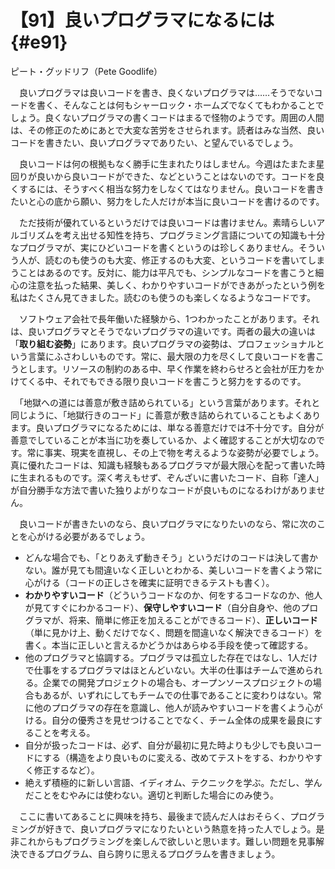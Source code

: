 # 【91】良いプログラマになるには{#e91}

<div class="author">ピート・グッドリフ（Pete Goodlife）</div>

　良いプログラマは良いコードを書き、良くないプログラマは……そうでないコードを書く、そんなことは何もシャーロック・ホームズでなくてもわかることでしょう。良くないプログラマの書くコードはまるで怪物のようです。周囲の人間は、その修正のためにあとで大変な苦労をさせられます。読者はみな当然、良いコードを書きたい、良いプログラマでありたい、と望んでいるでしょう。

　良いコードは何の根拠もなく勝手に生まれたりはしません。今週はたまたま星回りが良いから良いコードができた、などということはないのです。コードを良くするには、そうすべく相当な努力をしなくてはなりません。良いコードを書きたいと心の底から願い、努力をした人だけが本当に良いコードを書けるのです。

　ただ技術が優れているというだけでは良いコードは書けません。素晴らしいアルゴリズムを考え出せる知性を持ち、プログラミング言語についての知識も十分なプログラマが、実にひどいコードを書くというのは珍しくありません。そういう人が、読むのも使うのも大変、修正するのも大変、というコードを書いてしまうことはあるのです。反対に、能力は平凡でも、シンプルなコードを書こうと細心の注意を払った結果、美しく、わかりやすいコードができあがったという例を私はたくさん見てきました。読むのも使うのも楽しくなるようなコードです。

　ソフトウェア会社で長年働いた経験から、1つわかったことがあります。それは、良いプログラマとそうでないプログラマの違いです。両者の最大の違いは「**取り組む姿勢**」にあります。良いプログラマの姿勢は、プロフェッショナルという言葉にふさわしいものです。常に、最大限の力を尽くして良いコードを書こうとします。リソースの制約のある中、早く作業を終わらせろと会社が圧力をかけてくる中、それでもできる限り良いコードを書こうと努力をするのです。

　「地獄への道には善意が敷き詰められている」という言葉があります。それと同じように、「地獄行きのコード」に善意が敷き詰められていることもよくあります。良いプログラマになるためには、単なる善意だけでは不十分です。自分が善意でしていることが本当に功を奏しているか、よく確認することが大切なのです。常に事実、現実を直視し、その上で物を考えるような姿勢が必要でしょう。真に優れたコードは、知識も経験もあるプログラマが最大限心を配って書いた時に生まれるものです。深く考えもせず、ぞんざいに書いたコード、自称「達人」が自分勝手な方法で書いた独りよがりなコードが良いものになるわけがありません。

　良いコードが書きたいのなら、良いプログラマになりたいのなら、常に次のことを心がける必要があるでしょう。

* どんな場合でも、「とりあえず動きそう」というだけのコードは決して書かない。誰が見ても間違いなく正しいとわかる、美しいコードを書くよう常に心がける（コードの正しさを確実に証明できるテストも書く）。
* **わかりやすいコード**（どういうコードなのか、何をするコードなのか、他人が見てすぐにわかるコード）、**保守しやすいコード**（自分自身や、他のプログラマが、将来、簡単に修正を加えることができるコード）、**正しいコード**（単に見かけ上、動くだけでなく、問題を間違いなく解決できるコード）を書く。本当に正しいと言えるかどうかはあらゆる手段を使って確認する。
* 他のプログラマと協調する。プログラマは孤立した存在ではなし、1人だけで仕事をするプログラマはほとんどいない。大半の仕事はチームで進められる。企業での開発プロジェクトの場合も、オープンソースプロジェクトの場合もあるが、いずれにしてもチームでの仕事であることに変わりはない。常に他のプログラマの存在を意識し、他人が読みやすいコードを書くよう心がける。自分の優秀さを見せつけることでなく、チーム全体の成果を最良にすることを考える。
* 自分が扱ったコードは、必ず、自分が最初に見た時よりも少しでも良いコードにする（構造をより良いものに変える、改めてテストをする、わかりやすく修正するなど）。
* 絶えず積極的に新しい言語、イディオム、テクニックを学ぶ。ただし、学んだことをむやみには使わない。適切と判断した場合にのみ使う。

　ここに書いてあることに興味を持ち、最後まで読んだ人はおそらく、プログラミングが好きで、良いプログラマになりたいという熱意を持った人でしょう。是非これからもプログラミングを楽しんで欲しいと思います。難しい問題を見事解決できるプログラム、自ら誇りに思えるプログラムを書きましょう。
